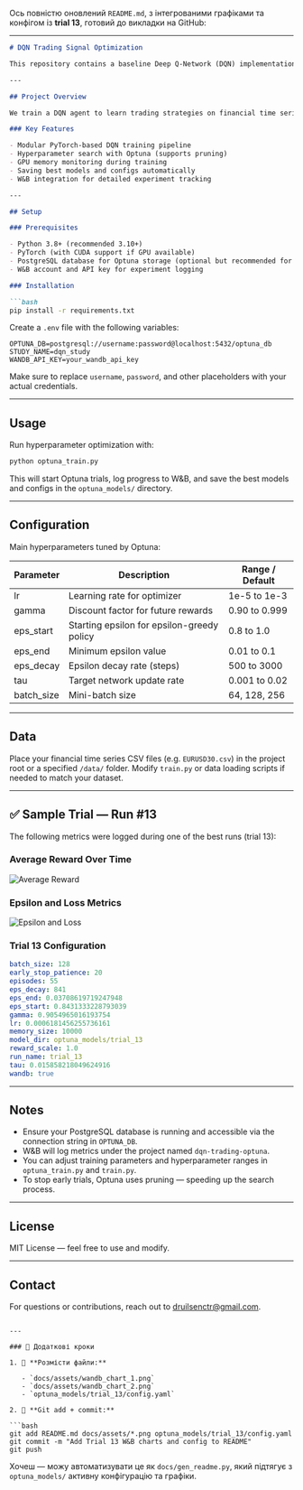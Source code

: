 Ось повністю оновлений `README.md`, з інтегрованими графіками та конфігом із **trial 13**, готовий до викладки на GitHub:

---

````markdown
# DQN Trading Signal Optimization

This repository contains a baseline Deep Q-Network (DQN) implementation for trading signal generation with hyperparameter optimization powered by Optuna and experiment tracking via Weights & Biases (W&B).

---

## Project Overview

We train a DQN agent to learn trading strategies on financial time series data using reinforcement learning. Optuna is used for efficient hyperparameter tuning, while W&B logs training metrics and model artifacts.

### Key Features

- Modular PyTorch-based DQN training pipeline
- Hyperparameter search with Optuna (supports pruning)
- GPU memory monitoring during training
- Saving best models and configs automatically
- W&B integration for detailed experiment tracking

---

## Setup

### Prerequisites

- Python 3.8+ (recommended 3.10+)
- PyTorch (with CUDA support if GPU available)
- PostgreSQL database for Optuna storage (optional but recommended for persistent trials)
- W&B account and API key for experiment logging

### Installation

```bash
pip install -r requirements.txt
````

Create a `.env` file with the following variables:

```
OPTUNA_DB=postgresql://username:password@localhost:5432/optuna_db
STUDY_NAME=dqn_study
WANDB_API_KEY=your_wandb_api_key
```

Make sure to replace `username`, `password`, and other placeholders with your actual credentials.

---

## Usage

Run hyperparameter optimization with:

```bash
python optuna_train.py
```

This will start Optuna trials, log progress to W\&B, and save the best models and configs in the `optuna_models/` directory.

---

## Configuration

Main hyperparameters tuned by Optuna:

| Parameter   | Description                                | Range / Default |
| ----------- | ------------------------------------------ | --------------- |
| lr          | Learning rate for optimizer                | 1e-5 to 1e-3    |
| gamma       | Discount factor for future rewards         | 0.90 to 0.999   |
| eps\_start  | Starting epsilon for epsilon-greedy policy | 0.8 to 1.0      |
| eps\_end    | Minimum epsilon value                      | 0.01 to 0.1     |
| eps\_decay  | Epsilon decay rate (steps)                 | 500 to 3000     |
| tau         | Target network update rate                 | 0.001 to 0.02   |
| batch\_size | Mini-batch size                            | 64, 128, 256    |

---

## Data

Place your financial time series CSV files (e.g. `EURUSD30.csv`) in the project root or a specified `/data/` folder.
Modify `train.py` or data loading scripts if needed to match your dataset.

---

## ✅ Sample Trial — Run #13

The following metrics were logged during one of the best runs (trial 13):

### Average Reward Over Time

![Average Reward](docs/assets/wandb_chart_1.png)

### Epsilon and Loss Metrics

![Epsilon and Loss](docs/assets/wandb_chart_2.png)

### Trial 13 Configuration

```yaml
batch_size: 128
early_stop_patience: 20
episodes: 55
eps_decay: 841
eps_end: 0.03708619719247948
eps_start: 0.8431333228793039
gamma: 0.9054965016193754
lr: 0.0006181456255736161
memory_size: 10000
model_dir: optuna_models/trial_13
reward_scale: 1.0
run_name: trial_13
tau: 0.015858218049624916
wandb: true
```

---

## Notes

* Ensure your PostgreSQL database is running and accessible via the connection string in `OPTUNA_DB`.
* W\&B will log metrics under the project named `dqn-trading-optuna`.
* You can adjust training parameters and hyperparameter ranges in `optuna_train.py` and `train.py`.
* To stop early trials, Optuna uses pruning — speeding up the search process.

---

## License

MIT License — feel free to use and modify.

---

## Contact

For questions or contributions, reach out to [druilsenctr@gmail.com](mailto:druilsenctr@gmail.com).

````

---

### 📌 Додаткові кроки

1. 📁 **Розмісти файли:**

   - `docs/assets/wandb_chart_1.png`
   - `docs/assets/wandb_chart_2.png`
   - `optuna_models/trial_13/config.yaml`

2. 🔧 **Git add + commit:**

```bash
git add README.md docs/assets/*.png optuna_models/trial_13/config.yaml
git commit -m "Add Trial 13 W&B charts and config to README"
git push
````

Хочеш — можу автоматизувати це як `docs/gen_readme.py`, який підтягує з `optuna_models/` активну конфігурацію та графіки.
